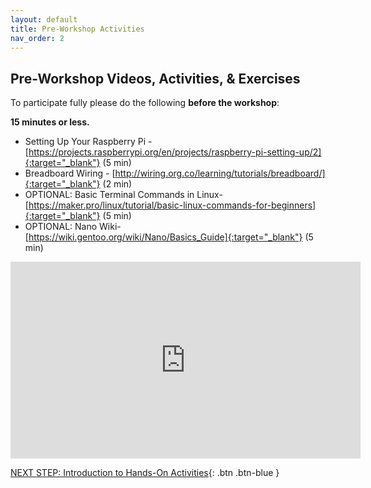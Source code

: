 ```yaml
---
layout: default
title: Pre-Workshop Activities
nav_order: 2
---
```

## Pre-Workshop Videos, Activities, & Exercises
To participate fully please do the following **before the workshop**:

**15 minutes or less.**<br>
- Setting Up Your Raspberry Pi - [https://projects.raspberrypi.org/en/projects/raspberry-pi-setting-up/2]{:target="_blank"} (5 min)<br>
- Breadboard Wiring - [http://wiring.org.co/learning/tutorials/breadboard/]{:target="_blank"} (2 min)<br>
- OPTIONAL: Basic Terminal Commands in Linux- [https://maker.pro/linux/tutorial/basic-linux-commands-for-beginners]{:target="_blank"} (5 min)<br>
- OPTIONAL: Nano Wiki- [https://wiki.gentoo.org/wiki/Nano/Basics_Guide]{:target="_blank"} (5 min)<br>  
<iframe width="560" height="315" src="https://www.youtube.com/embed/lYzhgMZii3o" title="YouTube video player" frameborder="0" allow="accelerometer; autoplay; clipboard-write; encrypted-media; gyroscope; picture-in-picture" allowfullscreen></iframe>


[NEXT STEP: Introduction to Hands-On Activities](activities-intro.html){: .btn .btn-blue }
